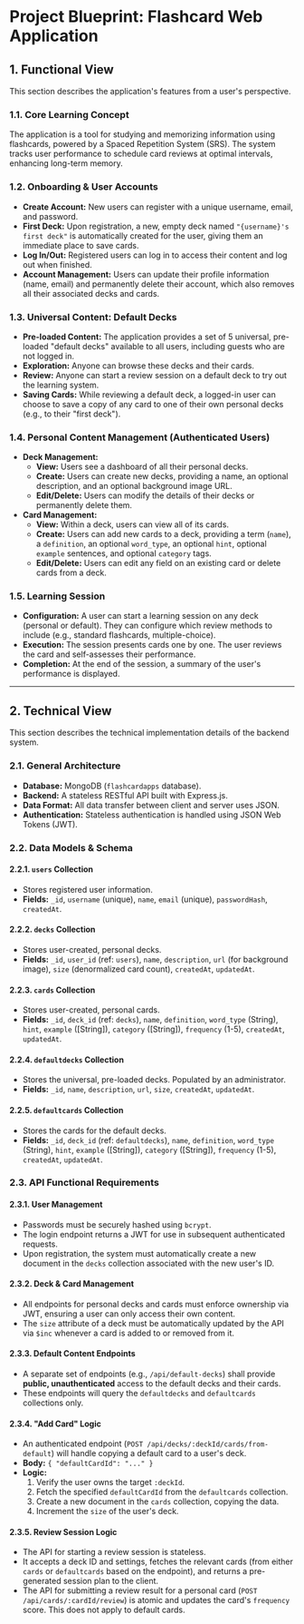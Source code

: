 # Project Blueprint: Flashcard Web Application

## 1. Functional View

This section describes the application's features from a user's perspective.

### 1.1. Core Learning Concept
The application is a tool for studying and memorizing information using flashcards, powered by a Spaced Repetition System (SRS). The system tracks user performance to schedule card reviews at optimal intervals, enhancing long-term memory.

### 1.2. Onboarding & User Accounts
-   **Create Account:** New users can register with a unique username, email, and password.
-   **First Deck:** Upon registration, a new, empty deck named `"{username}'s first deck"` is automatically created for the user, giving them an immediate place to save cards.
-   **Log In/Out:** Registered users can log in to access their content and log out when finished.
-   **Account Management:** Users can update their profile information (name, email) and permanently delete their account, which also removes all their associated decks and cards.

### 1.3. Universal Content: Default Decks
-   **Pre-loaded Content:** The application provides a set of 5 universal, pre-loaded "default decks" available to all users, including guests who are not logged in.
-   **Exploration:** Anyone can browse these decks and their cards.
-   **Review:** Anyone can start a review session on a default deck to try out the learning system.
-   **Saving Cards:** While reviewing a default deck, a logged-in user can choose to save a copy of any card to one of their own personal decks (e.g., to their "first deck").

### 1.4. Personal Content Management (Authenticated Users)
-   **Deck Management:**
    -   **View:** Users see a dashboard of all their personal decks.
    -   **Create:** Users can create new decks, providing a name, an optional description, and an optional background image URL.
    -   **Edit/Delete:** Users can modify the details of their decks or permanently delete them.
-   **Card Management:**
    -   **View:** Within a deck, users can view all of its cards.
    -   **Create:** Users can add new cards to a deck, providing a term (`name`), a `definition`, an optional `word_type`, an optional `hint`, optional `example` sentences, and optional `category` tags.
    -   **Edit/Delete:** Users can edit any field on an existing card or delete cards from a deck.

### 1.5. Learning Session
-   **Configuration:** A user can start a learning session on any deck (personal or default). They can configure which review methods to include (e.g., standard flashcards, multiple-choice).
-   **Execution:** The session presents cards one by one. The user reviews the card and self-assesses their performance.
-   **Completion:** At the end of the session, a summary of the user's performance is displayed.

---

## 2. Technical View

This section describes the technical implementation details of the backend system.

### 2.1. General Architecture
-   **Database:** MongoDB (`flashcardapps` database).
-   **Backend:** A stateless RESTful API built with Express.js.
-   **Data Format:** All data transfer between client and server uses JSON.
-   **Authentication:** Stateless authentication is handled using JSON Web Tokens (JWT).

### 2.2. Data Models & Schema

#### 2.2.1. `users` Collection
-   Stores registered user information.
-   **Fields:** `_id`, `username` (unique), `name`, `email` (unique), `passwordHash`, `createdAt`.

#### 2.2.2. `decks` Collection
-   Stores user-created, personal decks.
-   **Fields:** `_id`, `user_id` (ref: `users`), `name`, `description`, `url` (for background image), `size` (denormalized card count), `createdAt`, `updatedAt`.

#### 2.2.3. `cards` Collection
-   Stores user-created, personal cards.
-   **Fields:** `_id`, `deck_id` (ref: `decks`), `name`, `definition`, `word_type` (String), `hint`, `example` ([String]), `category` ([String]), `frequency` (1-5), `createdAt`, `updatedAt`.

#### 2.2.4. `defaultdecks` Collection
-   Stores the universal, pre-loaded decks. Populated by an administrator.
-   **Fields:** `_id`, `name`, `description`, `url`, `size`, `createdAt`, `updatedAt`.

#### 2.2.5. `defaultcards` Collection
-   Stores the cards for the default decks.
-   **Fields:** `_id`, `deck_id` (ref: `defaultdecks`), `name`, `definition`, `word_type` (String), `hint`, `example` ([String]), `category` ([String]), `frequency` (1-5), `createdAt`, `updatedAt`.

### 2.3. API Functional Requirements

#### 2.3.1. User Management
-   Passwords must be securely hashed using `bcrypt`.
-   The login endpoint returns a JWT for use in subsequent authenticated requests.
-   Upon registration, the system must automatically create a new document in the `decks` collection associated with the new user's ID.

#### 2.3.2. Deck & Card Management
-   All endpoints for personal decks and cards must enforce ownership via JWT, ensuring a user can only access their own content.
-   The `size` attribute of a deck must be automatically updated by the API via `$inc` whenever a card is added to or removed from it.

#### 2.3.3. Default Content Endpoints
-   A separate set of endpoints (e.g., `/api/default-decks`) shall provide **public, unauthenticated** access to the default decks and their cards.
-   These endpoints will query the `defaultdecks` and `defaultcards` collections only.

#### 2.3.4. "Add Card" Logic
-   An authenticated endpoint (`POST /api/decks/:deckId/cards/from-default`) will handle copying a default card to a user's deck.
-   **Body:** `{ "defaultCardId": "..." }`
-   **Logic:**
    1.  Verify the user owns the target `:deckId`.
    2.  Fetch the specified `defaultCardId` from the `defaultcards` collection.
    3.  Create a new document in the `cards` collection, copying the data.
    4.  Increment the `size` of the user's deck.

#### 2.3.5. Review Session Logic
-   The API for starting a review session is stateless.
-   It accepts a deck ID and settings, fetches the relevant cards (from either `cards` or `defaultcards` based on the endpoint), and returns a pre-generated session plan to the client.
-   The API for submitting a review result for a personal card (`POST /api/cards/:cardId/review`) is atomic and updates the card's `frequency` score. This does not apply to default cards.